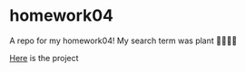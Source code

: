 # homework04
A repo for my homework04!
My search term was plant 🌵🌱🍀🌿

[Here](https://github.com/mikeizbicki/cmc-csci040/tree/2020fall/hw_04) is the project
